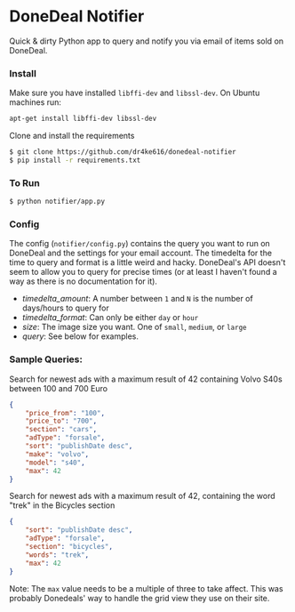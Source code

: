 # DoneDeal Notifier

Quick & dirty Python app to query and notify you via email of items sold on DoneDeal.


### Install
Make sure you have installed `libffi-dev` and `libssl-dev`. On Ubuntu machines run:
```bash
apt-get install libffi-dev libssl-dev
```

Clone and install the requirements
```bash
$ git clone https://github.com/dr4ke616/donedeal-notifier
$ pip install -r requirements.txt
```

### To Run
```bash
$ python notifier/app.py
```

### Config
The config (`notifier/config.py`) contains the query you want to run on DoneDeal and the settings for your email account. The timedelta for the time to query and format is a little weird and hacky. DoneDeal's API doesn't seem to allow you to query for precise times (or at least I haven't found a way as there is no documentation for it).
- *timedelta_amount*: A number between `1` and `N` is the number of days/hours to query for
- *timedelta_format*: Can only be either `day` or `hour`
- *size*: The image size you want. One of `small`, `medium`, or `large`
- *query*: See below for examples.

### Sample Queries:
Search for newest ads with a maximum result of 42 containing Volvo S40s between 100 and 700 Euro
```json
{
    "price_from": "100",
    "price_to": "700",
    "section": "cars",
    "adType": "forsale",
    "sort": "publishDate desc",
    "make": "volvo",
    "model": "s40",
    "max": 42
}
```

Search for newest ads with a maximum result of 42, containing the word "trek" in the Bicycles section
```json
{
    "sort": "publishDate desc",
    "adType": "forsale",
    "section": "bicycles",
    "words": "trek",
    "max": 42
}
```

Note: The `max` value needs to be a multiple of three to take affect. This was probably Donedeals' way to handle the grid view they use on their site.
